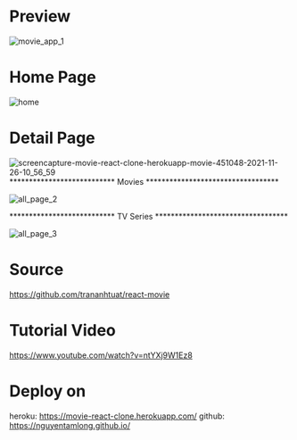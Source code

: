 # Preview
![movie_app_1](https://user-images.githubusercontent.com/72480686/143523566-757daf72-fa80-4442-82f7-53ccb7044ceb.png)
# Home Page
![home](https://user-images.githubusercontent.com/72480686/143525546-9459966f-7717-4be0-bebd-8ee31a4bee69.png)
# Detail Page
![screencapture-movie-react-clone-herokuapp-movie-451048-2021-11-26-10_56_59](https://user-images.githubusercontent.com/72480686/143524936-f8d43d64-5fe7-41ad-9966-96a1742946f5.png)
*************************** Movies **********************************

![all_page_2](https://user-images.githubusercontent.com/72480686/143525342-01d089fd-59b0-462a-b194-f7ae0a449ada.png)

*************************** TV Series **********************************

![all_page_3](https://user-images.githubusercontent.com/72480686/143525356-269e1f30-53a1-410e-b1fb-21105e536c26.png)

# Source 
https://github.com/trananhtuat/react-movie
# Tutorial Video
https://www.youtube.com/watch?v=ntYXj9W1Ez8
# Deploy on
heroku: https://movie-react-clone.herokuapp.com/
github: https://nguyentamlong.github.io/

